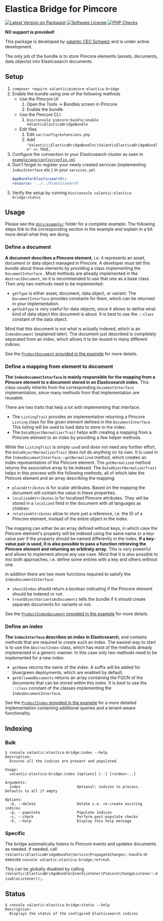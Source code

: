# Elastica Bridge for Pimcore

[![Latest Version on Packagist](https://img.shields.io/packagist/v/valantic/pimcore-elastica-bridge.svg?style=flat-square)](https://packagist.org/packages/valantic/pimcore-elastica-bridge)
[![Software License](https://img.shields.io/badge/license-MIT-brightgreen.svg?style=flat-square)](LICENSE.md)
[![PHP Checks](https://github.com/valantic/pimcore-elastica-bridge/actions/workflows/php.yml/badge.svg)](https://github.com/valantic/pimcore-elastica-bridge/actions/workflows/php.yml)

**NO support is provided!**

This package is developed by [valantic CEC Schweiz](https://www.valantic.com/en/services/digital-business/) and is
under active development.

The only job of the bundle is to store Pimcore elements (assets, documents, data objects) into Elasticsearch documents.

## Setup

1. `composer require valantic/pimcore-elastica-bridge`
1. Enable the bundle using one of the following methods
    - Use the Pimcore UI
        1. Open the Tools -> Bundles screen in Pimcore
        1. Enable the bundle
    - Use the Pimcore CLI
        1. `bin/console pimcore:bundle:enable ValanticElasticaBridgeBundle`
    - Edit files
        1. Edit `var/config/extensions.php`
        1. Add `"Valantic\\ElasticaBridgeBundle\\ValanticElasticaBridgeBundle" => TRUE,`
1. Configure the connection to your Elasticsearch cluster as seen in [`example/app/config/config.yml`](example/app/config/config.yml)
1. Don't forget to register your newly created services (implementing `IndexInterface` etc.) in your `services.yml`
   ```yml
   AppBundle\Elasticsearch\:
   resource: '../../Elasticsearch'
   ```
1. Verify the setup by running `bin/console valantic:elastica-bridge:status`

## Usage

Please see the [`docs/example/`](docs/example/) folder for a complete example. The following steps link to the
corresponding section in the example and explain in a bit more detail what they are doing.

### Define a document

**A document describes a Pimcore element**, i.e. it represents an asset, document or data object managed in Pimcore. A
developer must tell this bundle about these elements by providing a class implementing the `DocumentInterface` . Most
methods are already implemented in the `AbstractDocument`, so it is recommended to use that one as a base class. Then
only two methods need to be implemented:

- `getType` is either asset, document, data object, or variant. The `DocumentInterface` provides constants for them,
  which can be returned in your implementation.
- `getSubType` is very useful for data objects, since it allows to define what kind of data object this document is
  about. It is best to use the `::class` constant of the data object.

Mind that this document is not what is actually indexed, which is an `IndexDocument` (explained later). The document
just described is completely separated from an index, which allows it to be reused in many different indices.

See the [`ProductDocument` provided in the
example](docs/example/src/AppBundle/Elasticsearch/Document/ProductDocument.php) for more details.

### Define a mapping from element to document

**The `IndexDocumentInterface` is mainly responsible for the mapping from a Pimcore element to a document stored in an
Elasticsearch index.** This class usually inherits from the corresponding `DocumentInterface` implementation, since many
methods from that implementation are reusable.

There are two traits that help a lot with implementing that interface:

- The `ListingTrait` provides an implementation returning a Pimcore `Listing` class for the given element defined in the
  `DocumentInterface`. This listing will be used to load data to store in the index.
- The `DataObjectNormalizerTrait` helps with creating a mapping from a Pimcore element to an index by providing a few
  helper methods.

While the `ListingTrait` is simply `use`d and does not need any further effort, the `DataObjectNormalizerTrait` does not
do anything on its own. It is used in the `IndexDocumentInterface::getNormalized` method, which creates an index
representation of the Pimcore element. The `getNormalized` method returns the associative array to be indexed. The
`DataObjectNormalizerTrait` helps in this process with the following methods, all of which take the Pimcore element and
an array describing the mapping:

- `plainAttributes` is for scalar attributes. Based on the mapping the document will contain the value in these
  properties.
- `localizedAttributes` is for localized Pimcore attributes. They will be stored in a `localized` field in the document
  with all languages as children.
- `relationAttributes` allow to store just a reference, i.e. the ID of a Pimcore element, instead of the entire object
  in the index.

The mapping can either be an array defined without keys, in which case the Pimcore element's property will be indexed
using the same name or a key-value pair if the property should be named differently in the index. **If a key-value pair
is used, it is also possible to pass a function retrieving the Pimcore element and returning an arbitraty array.** This
is very powerful and allows to implement almost any use case. Mind that it is also possible to mix both approaches, i.e.
define some entries with a key and others without one.

In addition there are two more functions required to satisfy the `IndexDocumentInterface`:

- `shouldIndex` should return a boolean indicating if the Pimcore element should be indexed or not.
- `treatObjectVariantsAsDocuments` tells the bundle if it should create separate documents for variants or not.

See the [`ProductIndexDocument` provided in the
example](docs/example/src/AppBundle/Elasticsearch/Index/Product/Document/ProductIndexDocument.php) for more details.

### Define an index

**The `IndexInterface` describes an index in Elasticsearch**, and contains methods that are required to create such an
index. The easiest way to start is to use the `AbstractIndex` class, which has most of the methods already implemented
in a generic manner. In this case only two methods need to be implemented for a new index:

- `getName` returns the name of the index. A suffix will be added for blue/green deployments, which are enabled by
  default.
- `getAllowedDocuments` returns an array containing the FQCN of the documents that can be stored within this index. It
  is best to use the `::class` constant of the classes implementing the `IndexDocumentInterface`.

See the [`ProductIndex` provided in the
example](docs/example/src/AppBundle/Elasticsearch/Index/Product/ProductIndex.php) for a more detailed implementation
containing additional queries and a tenant-aware functionality.

## Indexing

### Bulk

```
$ console valantic:elastica-bridge:index --help
Description:
  Ensures all the indices are present and populated.

Usage:
  valantic:elastica-bridge:index [options] [--] [<index>...]

Arguments:
  index                          Optional: indices to process. Defaults to all if empty

Options:
  -d, --delete                   Delete i.e. re-create existing indices
  -p, --populate                 Populate indices
  -c, --check                    Perform post-populate checks
  -h, --help                     Display this help message
```

### Specific

The bridge automatically listens to Pimcore events and updates documents as needed. If needed, call `\Valantic\ElasticaBridgeBundle\Service\PropagateChanges::handle` or execute `console valantic:elastica-bridge:refresh`.

This can be globally disabled by calling `\Valantic\ElasticaBridgeBundle\EventListener\Pimcore\ChangeListener::disableListener();`.

## Status

```
$ console valantic:elastica-bridge:status --help
Description:
  Displays the status of the configured Elasticsearch indices
```

